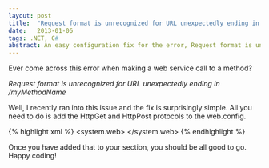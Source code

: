 ```yaml
---
layout: post
title:  "Request format is unrecognized for URL unexpectedly ending in [method]"
date:   2013-01-06
tags: .NET, C#
abstract: An easy configuration fix for the error, Request format is unrecognized for URL unexpectedly ending in [method]
---
```

Ever come across this error when making a web service call to a method?

*Request format is unrecognized for URL unexpectedly ending in /myMethodName*

Well, I recently ran into this issue and the fix is surprisingly simple. All you need to do is add the HttpGet and HttpPost protocols to the web.config.

{% highlight xml %}
<configuration>
    <system.web>
        <webServices>
            <protocols>
                <add name="HttpGet"/>
                <add name="HttpPost"/>
            </protocols>
        </webServices>
    </system.web>
</configuration>
{% endhighlight %}

Once you have added that to your section, you should be all good to go. Happy coding!